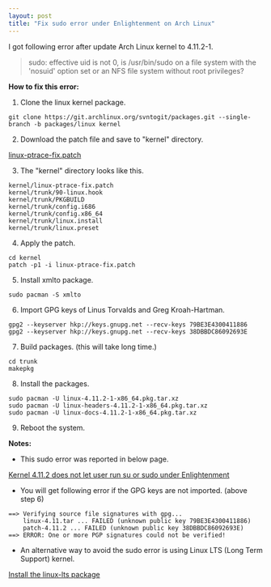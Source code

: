 ```yaml
---
layout: post
title: "Fix sudo error under Enlightenment on Arch Linux"
---
```


I got following error after update Arch Linux kernel to 4.11.2-1.

> sudo: effective uid is not 0, is /usr/bin/sudo on a file system with the 'nosuid' option set or an NFS file system without root privileges?

**How to fix this error:**

1. Clone the linux kernel package.

```
git clone https://git.archlinux.org/svntogit/packages.git --single-branch -b packages/linux kernel
```

2. Download the patch file and save to "kernel" directory.

[linux-ptrace-fix.patch](https://bugs.archlinux.org/task/54170?getfile=15254)

3. The "kernel" directory looks like this.

```
kernel/linux-ptrace-fix.patch
kernel/trunk/90-linux.hook
kernel/trunk/PKGBUILD
kernel/trunk/config.i686
kernel/trunk/config.x86_64
kernel/trunk/linux.install
kernel/trunk/linux.preset
```

4. Apply the patch.

```
cd kernel
patch -p1 -i linux-ptrace-fix.patch
```

5. Install xmlto package.

```
sudo pacman -S xmlto
```

6. Import GPG keys of Linus Torvalds and Greg Kroah-Hartman.

```
gpg2 --keyserver hkp://keys.gnupg.net --recv-keys 79BE3E4300411886
gpg2 --keyserver hkp://keys.gnupg.net --recv-keys 38DBBDC86092693E
```

7. Build packages. (this will take long time.)

```
cd trunk
makepkg
```

8. Install the packages.

```
sudo pacman -U linux-4.11.2-1-x86_64.pkg.tar.xz
sudo pacman -U linux-headers-4.11.2-1-x86_64.pkg.tar.xz
sudo pacman -U linux-docs-4.11.2-1-x86_64.pkg.tar.xz
```

9. Reboot the system.

**Notes:**

* This sudo error was reported in below page.

[Kernel 4.11.2 does not let user run su or sudo under Enlightenment](https://bugs.archlinux.org/task/54170)

* You will get following error if the GPG keys are not imported. (above step 6)

```
==> Verifying source file signatures with gpg...
    linux-4.11.tar ... FAILED (unknown public key 79BE3E4300411886)
    patch-4.11.2 ... FAILED (unknown public key 38DBBDC86092693E)
==> ERROR: One or more PGP signatures could not be verified!
```

* An alternative way to avoid the sudo error is using Linux LTS (Long Term Support) kernel.

[Install the linux-lts package](https://wiki.archlinux.org/index.php/System_maintenance#Install_the_linux-lts_package)
